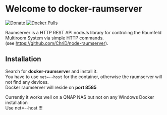 Welcome to docker-raumserver
===================
[![Donate](https://img.shields.io/badge/Donate-PayPal-green.svg)](https://www.paypal.me/ChriD/)
[![Docker Pulls](https://img.shields.io/docker/pulls/chris/docker-raumserver.svg)](https://registry.hub.docker.com/u/chrid/docker-raumserver/)


Raumserver is a HTTP REST API nodeJs library for controling the Raumfeld Multiroom System via simple HTTP commands.  
(see https://github.com/ChriD/node-raumserver).


Installation
-------------

Search for **docker-raumserver** and install it.  
You have to use `net=--host` for the container, otherwise the raumserver will not find any devices.  
Docker raumserver will reside on **port 8585**  


Currently it works well on a QNAP NAS but not on any Windows Docker installation  
Use net=--host !!!


